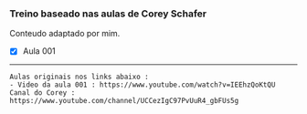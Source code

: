 ### Treino baseado nas aulas de Corey Schafer

Conteudo adaptado por mim.

* [x] Aula 001

---
    Aulas originais nos links abaixo :
    - Video da aula 001 : https://www.youtube.com/watch?v=IEEhzQoKtQU
    Canal do Corey : https://www.youtube.com/channel/UCCezIgC97PvUuR4_gbFUs5g